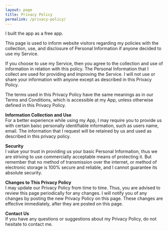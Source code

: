 ```yaml
---
layout: page
title: Privacy Policy
permalink: /privacy-policy/
---
```


I built the app as a free app. 

This page is used to inform website visitors regarding my policies with the collection, use, and
    disclosure of Personal Information if anyone decided to use my Service.

If you choose to use my Service, then you agree to the collection and use of information in
    relation with this policy. The Personal Information that I collect are used for providing and
    improving the Service. I will not use or share your information with anyone except as described
    in this Privacy Policy.

The terms used in this Privacy Policy have the same meanings as in our Terms and Conditions,
    which is accessible at my App, unless otherwise defined in this Privacy Policy.

**Information Collection and Use**    
For a better experience while using my App, I may require you to provide us with certain
    baisc personally identifiable information, such as users name, email. 
	The information that I request will be retained by us and used as described in this privacy policy.

**Security**    
I value your trust in providing us your basic Personal Information, thus we are striving to use
    commercially acceptable means of protecting it. But remember that no method of transmission over
    the internet, or method of electronic storage is 100% secure and reliable, and I cannot
    guarantee its absolute security.


**Changes to This Privacy Policy**    
I may update our Privacy Policy from time to time. Thus, you are advised to review this page
    periodically for any changes. I will notify you of any changes by posting the new Privacy Policy
    on this page. These changes are effective immediately, after they are posted on this page.

**Contact Us**    
If you have any questions or suggestions about my Privacy Policy, do not hesitate to contact
    me.




